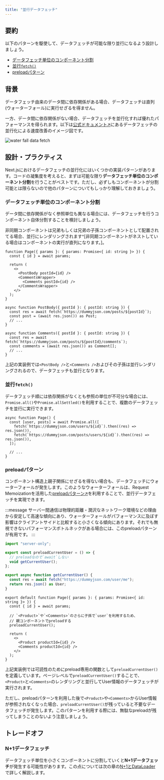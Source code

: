 ```yaml
---
title: "並行データフェッチ"
---
```


## 要約

以下のパターンを駆使して、データフェッチが可能な限り並行になるよう設計しましょう。

- [データフェッチ単位のコンポーネント分割](#データフェッチ単位のコンポーネント分割)
- [並行`fetch()`](#並行fetch)
- [preloadパターン](#preloadパターン)

## 背景

データフェッチ由来のデータ間に依存関係がある場合、データフェッチは直列(ウォーターフォール)に実行せざるを得ません。

一方、データ間に依存関係がない場合、データフェッチを並行化すれば優れたパフォーマンスを得られます。以下は[公式ドキュメント↗︎](https://nextjs.org/docs/14/app/building-your-application/data-fetching/patterns#parallel-and-sequential-data-fetching)にあるデータフェッチの並行化による速度改善のイメージ図です。

![water fall data fetch](/images/nextjs-basic-principle/sequential-fetching.png)

## 設計・プラクティス

Next.jsにおけるデータフェッチの並行化にはいくつかの実装パターンがあります。コードの凝集度を考えると、まずは可能な限り**データフェッチ単位のコンポーネント分割**を行うことがベストです。ただし、必ずしもコンポーネントが分割可能とは限らないので他のパターンについてもしっかり理解しておきましょう。

### データフェッチ単位のコンポーネント分割

データ間に依存関係がなく参照単位も異なる場合には、データフェッチを行うコンポーネント自体分割することを検討しましょう。

非同期コンポーネントは兄弟もしくは兄弟の子孫コンポーネントとして配置されてる場合、並行にレンダリングされます^[非同期コンポーネントがネストしている場合はコンポーネントの実行が直列になります。]。

```tsx
function Page({ params }: { params: Promise<{ id: string }> }) {
  const { id } = await params;

  return (
    <>
      <PostBody postId={id} />
      <CommentsWrapper>
        <Comments postId={id} />
      </CommentsWrapper>
    </>
  );
}

async function PostBody({ postId }: { postId: string }) {
  const res = await fetch(`https://dummyjson.com/posts/${postId}`);
  const post = (await res.json()) as Post;
  // ...
}

async function Comments({ postId }: { postId: string }) {
  const res = await fetch(`https://dummyjson.com/posts/${postId}/comments`);
  const comments = (await res.json()) as Comment[];
  // ...
}
```

上記の実装例では`<PostBody />`と`<Comments />`およびその子孫は並行レンダリングされるので、データフェッチも並行となります。

### 並行`fetch()`

データフェッチ順には依存関係がなくとも参照の単位が不可分な場合には、`Promise.all()`や`Promise.allSettled()`を利用することで、複数のデータフェッチを並行に実行できます。

```tsx
async function Page() {
  const [user, posts] = await Promise.all([
    fetch(`https://dummyjson.com/users/${id}`).then((res) => res.json()),
    fetch(`https://dummyjson.com/posts/users/${id}`).then((res) => res.json()),
  ]);

  // ...
}
```

### preloadパターン

コンポーネント構造上親子関係にせざるを得ない場合も、データフェッチにウォーターフォールが発生します。このようなウォーターフォールは、Request Memoizationを活用した[preloadパターン↗︎](https://nextjs.org/docs/app/getting-started/fetching-data#preloading-data)を利用することで、並行データフェッチを実現できます。

:::message
サーバー間通信は物理的距離・潤沢なネットワーク環境などの理由から安定して高速な傾向にあり、ウォーターフォールがパフォーマンスに及ぼす影響はクライアントサイドと比較すると小さくなる傾向にあります。それでも無視できないパフォーマンスボトルネックがある場合には、このpreloadパターンが有用です。
:::

```ts :app/fetcher.ts
import "server-only";

export const preloadCurrentUser = () => {
  // preloadなので`await`しない
  void getCurrentUser();
};

export async function getCurrentUser() {
  const res = await fetch("https://dummyjson.com/user/me");
  return res.json() as User;
}
```

```tsx :app/products/[id]/page.tsx
export default function Page({ params }: { params: Promise<{ id: string }> }) {
  const { id } = await params;

  // `<Product>`や`<Comments>`のさらに子孫で`user`を利用するため、
  // 親コンポーネントでpreloadする
  preloadCurrentUser();

  return (
    <>
      <Product productId={id} />
      <Comments productId={id} />
    </>
  );
}
```

上記実装例では可読性のためにpreload専用の関数として`preloadCurrentUser()`を定義しています。ページレベルで`preloadCurrentUser()`することで、`<Product>`と`<Comments>`のレンダリングと並行してUser情報のデータフェッチが実行されます。

ただし、preloadパターンを利用した後で`<Product>`や`<Comments>`からUser情報が参照されなくなった場合、`preloadCurrentUser()`が残っていると不要なデータフェッチが発生します。このパターンを利用する際には、無駄なpreloadが残ってしまうことのないよう注意しましょう。

## トレードオフ

### N+1データフェッチ

データフェッチ単位を小さくコンポーネントに分割していくと**N+1データフェッチ**が発生する可能性があります。この点については次の章の[N+1とDataLoader](part_1_data_loader)で詳しく解説します。
